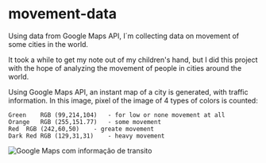 # movement-data
Using data from Google Maps API, I´m collecting data on movement of some cities in the world.

It took a while to get my note out of my children's hand, but I did this project with the hope of analyzing the movement of people in cities around the world.

Using Google Maps API, an instant map of a city is generated, with traffic information. In this image, pixel of the image of 4 types of colors is counted:
```
Green	 RGB (99,214,104)	- for low or none movement at all
Orange	 RGB (255,151.77)	- some movement
Red	 RGB (242,60,50)	- greate movement
Dark Red RGB (129,31,31)	- heavy movement
```

![Google Maps com informação de transito](https://i2.wp.com/img.fciencias.com/uploads/2018/10/image-6.jpg)
